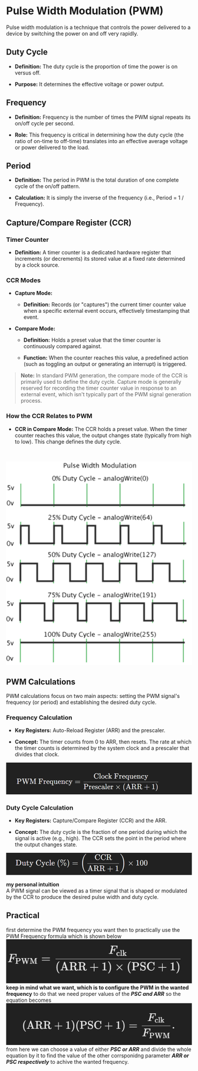 # Pulse Width Modulation (PWM)

Pulse width modulation is a technique that controls the power delivered to a device by switching the power on and off very rapidly.

## Duty Cycle

- **Definition:** The duty cycle is the proportion of time the power is on versus off.

- **Purpose:** It determines the effective voltage or power output.

## Frequency

- **Definition:** Frequency is the number of times the PWM signal repeats its on/off cycle per second.

- **Role:** This frequency is critical in determining how the duty cycle (the ratio of on-time to off-time) translates into an effective average voltage or power delivered to the load.

## Period

- **Definition:** The period in PWM is the total duration of one complete cycle of the on/off pattern.

- **Calculation:** It is simply the inverse of the frequency (i.e., Period = 1 / Frequency).

## Capture/Compare Register (CCR)

### Timer Counter

- **Definition:** A timer counter is a dedicated hardware register that increments (or decrements) its stored value at a fixed rate determined by a clock source.

### CCR Modes

- **Capture Mode:**

  - **Definition:** Records (or "captures") the current timer counter value when a specific external event occurs, effectively timestamping that event.

- **Compare Mode:**

  - **Definition:** Holds a preset value that the timer counter is continuously compared against.

  - **Function:** When the counter reaches this value, a predefined action (such as toggling an output or generating an interrupt) is triggered.

> **Note:** In standard PWM generation, the compare mode of the CCR is primarily used to define the duty cycle. Capture mode is generally reserved for recording the timer counter value in response to an external event, which isn't typically part of the PWM signal generation process.

### How the CCR Relates to PWM

- **CCR in Compare Mode:** The CCR holds a preset value. When the timer counter reaches this value, the output changes state (typically from high to low). This change defines the duty cycle.

<br>

![alt text](PWM_waveForm.png)

## PWM Calculations

PWM calculations focus on two main aspects: setting the PWM signal's frequency (or period) and establishing the desired duty cycle.

### Frequency Calculation

- **Key Registers:** Auto-Reload Register (ARR) and the prescaler.

- **Concept:** The timer counts from 0 to ARR, then resets. The rate at which the timer counts is determined by the system clock and a prescaler that divides that clock.

![alt text](PWM_Freqeucy_cal.png)

### Duty Cycle Calculation

- **Key Registers:** Capture/Compare Register (CCR) and the ARR.

- **Concept:** The duty cycle is the fraction of one period during which the signal is active (e.g., high). The CCR sets the point in the period where the output changes state.

![alt text](DutyCycleCal.png)

**my personal intuition**  
A PWM signal can be viewed as a timer signal that is shaped or modulated by the CCR to produce the desired pulse width and duty cycle.

## Practical
first determine the PWM frequency you want then to practically use the PWM Frequency formula which is shown below
![alt text](PWMfrequencyFormula.png)  
**keep in mind what we want, which is to configure the PWM in the wanted frequency** to do that we need proper values of the ***PSC and ARR*** so the equation becomes  
![alt text](ModifiedEquation.png)  
from here we can choose a value of either ***PSC or ARR*** and divide the whole equation by it to find the value of the other corrsponidng parameter ***ARR or PSC  respectively*** to achive the wanted frequency.